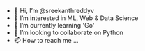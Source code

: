 - 👋 Hi, I’m @sreekanthreddyv
- 👀 I’m interested in ML, Web & Data Science
- 🌱 I’m currently learning 'Go'
- 💞️ I’m looking to collaborate on Python
- 📫 How to reach me ...

<!---
sreekanthreddyv/sreekanthreddyv is a ✨ special ✨ repository because its `README.md` (this file) appears on your GitHub profile.
You can click the Preview link to take a look at your changes.
--->
